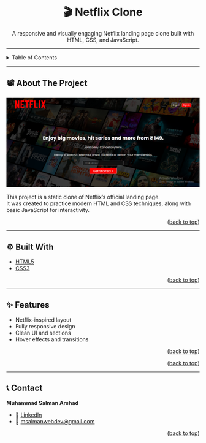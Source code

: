 <div id="top"></div>

<br />
<div align="center">
  <h1>🎬 Netflix Clone</h1>
  <p>A responsive and visually engaging Netflix landing page clone built with HTML, CSS, and JavaScript.</p>
</div>

---

<!-- TABLE OF CONTENTS -->
<details>
  <summary>Table of Contents</summary>
  <ol>
    <li>
      <a href="#about-the-project">About The Project</a>
      <ul>
        <li><a href="#built-with">Built With</a></li>
        <li><a href="#features">Features</a></li>
      </ul>
    </li>
    <li><a href="#contact">Contact</a></li>
  </ol>
</details>

---

## 📽️ About The Project

<img src="Netflix%20Clone/assets/images/screenshot.PNG" alt="Netflix Clone Screenshot" width="700"/>

This project is a static clone of Netflix’s official landing page.  
It was created to practice modern HTML and CSS techniques, along with basic JavaScript for interactivity.

<p align="right">(<a href="#top">back to top</a>)</p>

---

## ⚙️ Built With

- [HTML5](https://developer.mozilla.org/en-US/docs/Web/HTML)
- [CSS3](https://developer.mozilla.org/en-US/docs/Web/CSS)

<p align="right">(<a href="#top">back to top</a>)</p>

---

## ✨ Features

- Netflix-inspired layout
- Fully responsive design
- Clean UI and sections
- Hover effects and transitions

<p align="right">(<a href="#top">back to top</a>)</p>


<p align="right">(<a href="#top">back to top</a>)</p>

---

## 📞 Contact

**Muhammad Salman Arshad**

- 💼 [LinkedIn](https://www.linkedin.com/in/muhammad-salmanarshad/)
- 📧 [msalmanwebdev@gmail.com](mailto:msalmanwebdev@gmail.com)

<p align="right">(<a href="#top">back to top</a>)</p>
